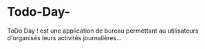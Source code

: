 # Todo-Day-
ToDo Day ! est une application de bureau perméttant au utilisateurs d'organisés leurs activités journalières...
